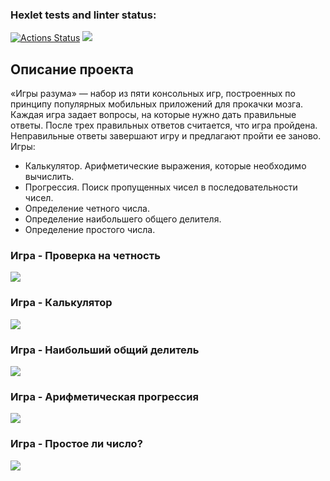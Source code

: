 ### Hexlet tests and linter status:
[![Actions Status](https://github.com/temasemyonov678gh/frontend-project-lvl1/workflows/hexlet-check/badge.svg)](https://github.com/temasemyonov678gh/frontend-project-lvl1/actions)
<a href="https://codeclimate.com/github/temasemyonov678gh/frontend-project-lvl3/maintainability"><img src="https://api.codeclimate.com/v1/badges/7aa360f25890529d7a1f/maintainability" /></a>

## Описание проекта

«Игры разума» — набор из пяти консольных игр, построенных по принципу популярных мобильных приложений для прокачки мозга. Каждая игра задает вопросы, на которые нужно дать правильные ответы. После трех правильных ответов считается, что игра пройдена. Неправильные ответы завершают игру и предлагают пройти ее заново. Игры:

  - Калькулятор. Арифметические выражения, которые необходимо вычислить.
  - Прогрессия. Поиск пропущенных чисел в последовательности чисел.
  - Определение четного числа.
  - Определение наибольшего общего делителя.
  - Определение простого числа.

### Игра - Проверка на четность

![](https://snipboard.io/x7u2ry.jpg)

### Игра - Калькулятор

![](https://snipboard.io/QjriCB.jpg)

### Игра - Наибольший общий делитель

![](https://snipboard.io/MvXLGS.jpg)

### Игра - Арифметическая прогрессия

![](https://snipboard.io/3EFemR.jpg)

### Игра - Простое ли число?

![](https://snipboard.io/IjL7ag.jpg)